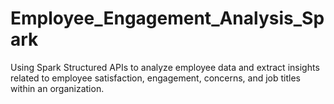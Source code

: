# Employee_Engagement_Analysis_Spark
 Using Spark Structured APIs to analyze employee data and extract insights related to employee satisfaction, engagement, concerns, and job titles within an organization.
